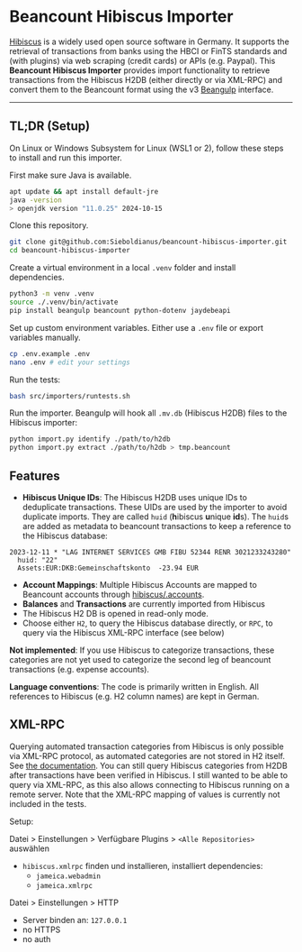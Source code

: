 # Beancount Hibiscus Importer

[Hibiscus](https://github.com/willuhn/hibiscus) is a widely used open source software in Germany. It supports the retrieval of transactions from banks using the HBCI or FinTS standards and (with plugins) via web scraping (credit cards) or APIs (e.g. Paypal). This **Beancount Hibiscus Importer** provides import functionality to retrieve transactions from the Hibiscus H2DB (either directly or via XML-RPC) and convert them to the Beancount format using the v3 [Beangulp](https://github.com/beancount/beangulp) interface.

-----

## TL;DR (Setup)

On Linux or Windows Subsystem for Linux (WSL1 or 2), follow these steps to install and run this importer.

First make sure Java is available.
```bash
apt update && apt install default-jre
java -version
> openjdk version "11.0.25" 2024-10-15
```

Clone this repository.
```bash
git clone git@github.com:Sieboldianus/beancount-hibiscus-importer.git
cd beancount-hibiscus-importer
```

Create a virtual environment in a local `.venv` folder and install dependencies.
```bash
python3 -m venv .venv
source ./.venv/bin/activate
pip install beangulp beancount python-dotenv jaydebeapi
```

Set up custom environment variables. Either use a `.env` file or export 
variables manually.
```bash
cp .env.example .env
nano .env # edit your settings
```

Run the tests:
```bash
bash src/importers/runtests.sh
```

Run the importer. Beangulp will hook all `.mv.db` (Hibiscus H2DB) 
files to the Hibiscus importer:
```bash
python import.py identify ./path/to/h2db
python import.py extract ./path/to/h2db > tmp.beancount
```

## Features

- **Hibiscus Unique IDs**: The Hibiscus H2DB uses unique IDs to deduplicate transactions. These UIDs are used by the importer to avoid duplicate imports. They are called `huid` (**h**ibiscus **u**nique **id**s). The `huid`s are added as metadata to beancount transactions to keep a reference to the Hibiscus database:
```
2023-12-11 * "LAG INTERNET SERVICES GMB FIBU 52344 RENR 3021233243280"
  huid: "22"
  Assets:EUR:DKB:Gemeinschaftskonto  -23.94 EUR
```
- **Account Mappings**: Multiple Hibiscus Accounts are mapped to Beancount accounts through [hibiscus/.accounts](hibiscus/.accounts).
- **Balances** and **Transactions** are currently imported from Hibiscus
- The Hibiscus H2 DB is opened in read-only mode.
- Choose either `H2`, to query the Hibiscus database directly, or `RPC`, to query via the Hibiscus XML-RPC interface (see below)


**Not implemented**: If you use Hibiscus to categorize transactions, these categories are not yet used to categorize the second leg of beancount transactions (e.g. expense accounts).

**Language conventions**: The code is primarily written in English. All references to Hibiscus (e.g. H2 column names) are kept in German.

## XML-RPC

Querying automated transaction categories from Hibiscus is only possible via XML-RPC protocol, 
as automated categories are not stored in H2 itself. See 
[the documentation](https://www.willuhn.de/wiki/doku.php?id=develop:xmlrpc). You can still 
query Hibiscus categories from H2DB after transactions have been verified in Hibiscus. I 
still wanted to be able to query via XML-RPC, as this also allows connecting to Hibiscus 
running on a remote server. Note that the XML-RPC mapping of values is currently not included 
in the tests.

Setup:

Datei > Einstellungen > Verfügbare Plugins > `<Alle Repositories>` auswählen
- `hibiscus.xmlrpc` finden und installieren, installiert dependencies:
    - `jameica.webadmin`
    - `jameica.xmlrpc`

Datei > Einstellungen > HTTP
- Server binden an: `127.0.0.1`
- no HTTPS
- no auth
